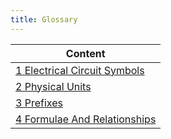 ```yaml
---
title: Glossary
---
```

| Content |
| ---- |
| [1 Electrical Circuit Symbols](1-electrical-circuit-symbols) |
| [2 Physical Units](2-physical-units) |
| [3 Prefixes](3-prefixes) |
| [4 Formulae And Relationships](4-formulae-and-relationships) |
